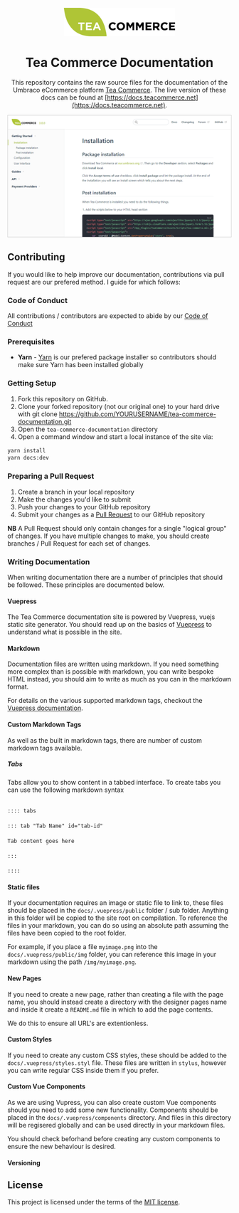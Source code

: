 <div align="center">

<a href="https://www.teacommerce.net" target="_blank"><img src="docs/.vuepress/public/logo.png" alt="Tea Commerce" width="250"/></a>

# Tea Commerce Documentation

This repository contains the raw source files for the documentation of the Umbraco eCommerce platform [Tea Commerce](https://www.teacommerce.net).
The live version of these docs can be found at [https://docs.teacommerce.net](https://docs.teacommerce.net).

</div>

<a href="https://docs.teacommerce.net" target="_blank">
    <img src="screenshot.png?v=2" alt="Screenshot" />
</a>

## Contributing

If you would like to help improve our documentation, contributions via pull request are our prefered method. I guide for which follows:

### Code of Conduct

All contributions / contributors are expected to abide by our [Code of Conduct](https://www.contributor-covenant.org/version/1/1/0/code-of-conduct.html)

### Prerequisites

* **Yarn** - [Yarn](https://yarnpkg.com/en/docs/install) is our prefered package installer so contributors should make sure Yarn has been installed globally

### Getting Setup

1. Fork this repository on GitHub.
2. Clone your forked repository (not our original one) to your hard drive with git clone https://github.com/YOURUSERNAME/tea-commerce-documentation.git
3. Open the `tea-commerce-documentation` directory
4. Open a command window and start a local instance of the site via:

````bash
yarn install
yarn docs:dev
````

### Preparing a Pull Request

1. Create a branch in your local repository
2. Make the changes you'd like to submit
3. Push your changes to your GitHub repository
4. Submit your changes as a [Pull Request](https://help.github.com/articles/creating-a-pull-request/) to our GitHub repository

**NB** A Pull Request should only contain changes for a single "logical group" of changes. If you have multiple changes to make, you should create branches / Pull Request for each set of changes.

### Writing Documentation

When writing documentation there are a number of principles that should be followed. These principles are documented below.

#### Vuepress

The Tea Commerce documentation site is powered by Vuepress, vuejs static site generator. You should read up on the basics of [Vuepress](https://v0.vuepress.vuejs.org/) to understand what is possible in the site.

#### Markdown

Documentation files are written using markdown. If you need something more complex than is possible with markdown, you can write bespoke HTML instead, you should aim to write as much as you can in the markdown format.

For details on the various supported markdown tags, checkout the [Vuepress documentation](https://vuepress.vuejs.org/guide/markdown.html).

#### Custom Markdown Tags

As well as the built in markdown tags, there are number of custom markdown tags available.

##### Tabs

Tabs allow you to show content in a tabbed interface. To create tabs you can use the following markdown syntax

````markdown

:::: tabs

::: tab "Tab Name" id="tab-id"

Tab content goes here

:::

::::

````

#### Static files

If your documentation requires an image or static file to link to, these files should be placed in the `docs/.vuepress/public` folder / sub folder. Anything in this folder will be copied to the site root on compilation. To reference the files in your markdown, you can do so using an absolute path assuming the files have been copied to the root folder. 

For example, if you place a file `myimage.png` into the `docs/.vuepress/public/img` folder, you can reference this image in your markdown using the path `/img/myimage.png`.

#### New Pages

If you need to create a new page, rather than creating a file with the page name, you should instead create a directory with the designer pages name and inside it create a `README.md` file in which to add the page contents.

We do this to ensure all URL's are extentionless.

#### Custom Styles

If you need to create any custom CSS styles, these should be added to the `docs/.vuepress/styles.styl` file. These files are written in `stylus`, however you can write regular CSS inside them if you prefer.

#### Custom Vue Components

As we are using Vupress, you can also create custom Vue components should you need to add some new functionality. Components should be placed in the `docs/.vuepress/components` directory. And files in this directory will be regisered globally and can be used directly in your markdown files.

You should check beforhand before creating any custom components to ensure the new behaviour is desired.

#### Versioning


## License

This project is licensed under the terms of the [MIT license](LICENSE).
